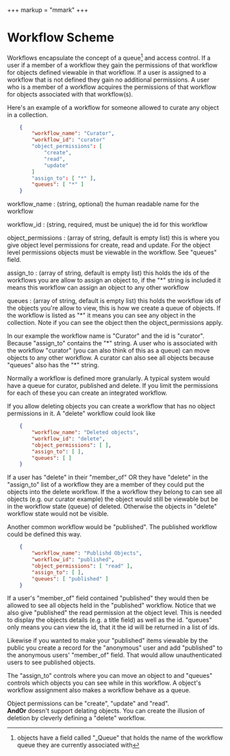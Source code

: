+++
markup = "mmark"
+++

# Workflow Scheme

Workflows encapsulate the concept of a queue[^1]
and access control.  If a user if a member of a
workflow they gain the permissions of that workflow for objects
defined viewable in that workflow.  If a user
is assigned to a workflow that is not defined they gain no additional
permissions.  A user who is a member of a workflow acquires the
permissions of that workflow for objects associated with that workflow(s).  

Here's an example of a workflow for someone allowed to curate any object
in a collection.

```json
    {
        "workflow_name": "Curator",
        "workflow_id": "curator"
        "object_permissions": [
            "create",
            "read",
            "update"
        ]
        "assign_to": [ "*" ],
        "queues": [ "*" ]
    }
```

workflow\_name
: (string, optional) the human readable name for the workflow

workflow\_id
: (string, required, must be unique) the id for this workflow

object\_permissions
: (array of string, default is empty list) this is where you give object level permissions for create, read and update. For the object level permissions objects must be viewable in the workflow. See "queues" field.

assign\_to
: (array of string, default is empty list) this holds the ids of the workflows you are allow to assign an object to, if the "\*" string is included it means this workflow can assign an object to any other workflow

queues
: (array of string, default is empty list) this holds the workflow ids of the objects you're allow to view, this is how we create a queue of objects. If the workflow is listed as "\*" it means you can see any object in the collection.  Note if you can see the object then the object\_permissions apply.


In our example the workflow name is "Curator" and the id is "curator".
Because "assign\_to" contains the "\*" string. A user who is associated
with the workflow "curator" (you can also think of this as a queue)
can move objects to any other workflow. A curator can also see all objects
because "queues" also has the "\*" string.


Normally a workflow is defined more granularly. A typical system
would have a queue for curator, published and delete. If you
limit the permissions for each of these you can create an integrated
workflow.

If you allow deleting objects you can create a workflow that
has no object permissions in it. A "delete" workflow could look like

```json
    {
        "workflow_name": "Deleted objects",
        "workflow_id": "delete",
        "object_permissions": [ ],
        "assign_to": [ ],
        "queues": [ ]
    }
```

If a user has "delete" in their "member\_of" OR they have
"delete" in the "assign\_to" list of a workflow they are a
member of they could put the objects into the delete workflow.
If the a workflow they belong to can see all objects (e.g. our
curator example) the object would still be viewable but be in the
workflow state (queue) of deleted. Otherwise the objects in "delete"
workflow state would not be visible.

Another common workflow would be "published". The published workflow
could be defined this way.


```json
    {
        "workflow_name": "Publishd Objects",
        "workflow_id": "published",
        "object_permissions": [ "read" ],
        "assign_to": [ ],
        "queues": [ "published" ]
    }
```

If a user's "member\_of" field contained "published" they would
then be allowed to see all objects held in the "published" workflow.
Notice that we also give "published" the read permission at the
object level. This is needed to display the objects details
(e.g. a title field) as well as the id. "queues" only means
you can view the id, that it the id will be returned in a list of 
ids.

Likewise if you wanted to make your "published" items viewable by 
the public you create a record for the "anonymous" user and
add "published" to the anonymous users' "member\_of" field. That
would allow unauthenticated users to see published objects.

The "assign\_to" controls where you can move an object to and
"queues" controls which objects you can see while
in this workflow. A object's workflow assignment also makes
a workflow behave as a queue.

Object permissions can be "create", "update" and "read".  
**AndOr** doesn't support delating objects.  You can create the
illusion of deletion by cleverly defining a "delete" workflow.


[^1]: objects have a field called "\_Queue" that holds the name of the workflow queue they are currently associated with
